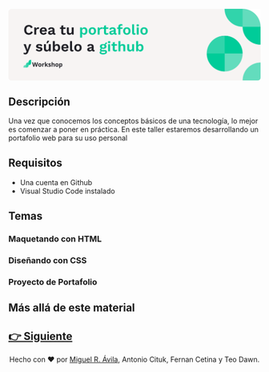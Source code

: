 <p align="center">
    <img align="center" src="https://github.com/migueravila/TallerPortafolio/blob/main/assets/head.png" alt="head" />
</p>

## Descripción

Una vez que conocemos los conceptos básicos de una tecnología, lo mejor es comenzar a poner en práctica. En este taller estaremos desarrollando un portafolio web para su uso personal

## Requisitos

- Una cuenta en Github
- Visual Studio Code instalado

## Temas

### Maquetando con HTML

### Diseñando con CSS

### Proyecto de Portafolio

## Más allá de este material

## [👉 Siguiente](Page1.md)

<div align="center">

Hecho con ❤️ por [Miguel R. Ávila](https://github.com/migueravila), Antonio Cituk, Fernan Cetina y Teo Dawn.

</div>
